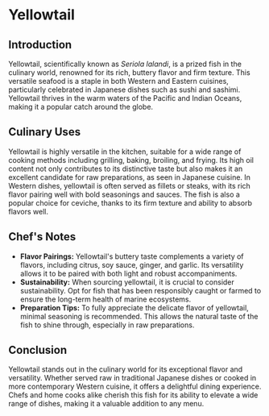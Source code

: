 # Yellowtail

## Introduction

Yellowtail, scientifically known as *Seriola lalandi*, is a prized fish in the culinary world, renowned for its rich, buttery flavor and firm texture. This versatile seafood is a staple in both Western and Eastern cuisines, particularly celebrated in Japanese dishes such as sushi and sashimi. Yellowtail thrives in the warm waters of the Pacific and Indian Oceans, making it a popular catch around the globe.

## Culinary Uses

Yellowtail is highly versatile in the kitchen, suitable for a wide range of cooking methods including grilling, baking, broiling, and frying. Its high oil content not only contributes to its distinctive taste but also makes it an excellent candidate for raw preparations, as seen in Japanese cuisine. In Western dishes, yellowtail is often served as fillets or steaks, with its rich flavor pairing well with bold seasonings and sauces. The fish is also a popular choice for ceviche, thanks to its firm texture and ability to absorb flavors well.

## Chef's Notes

- **Flavor Pairings:** Yellowtail's buttery taste complements a variety of flavors, including citrus, soy sauce, ginger, and garlic. Its versatility allows it to be paired with both light and robust accompaniments.
- **Sustainability:** When sourcing yellowtail, it is crucial to consider sustainability. Opt for fish that has been responsibly caught or farmed to ensure the long-term health of marine ecosystems.
- **Preparation Tips:** To fully appreciate the delicate flavor of yellowtail, minimal seasoning is recommended. This allows the natural taste of the fish to shine through, especially in raw preparations.

## Conclusion

Yellowtail stands out in the culinary world for its exceptional flavor and versatility. Whether served raw in traditional Japanese dishes or cooked in more contemporary Western cuisine, it offers a delightful dining experience. Chefs and home cooks alike cherish this fish for its ability to elevate a wide range of dishes, making it a valuable addition to any menu.